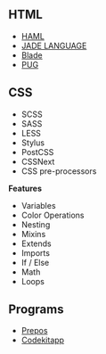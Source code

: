 ## HTML
- [HAML](http://haml.info/)
- [JADE LANGUAGE](http://jade-lang.com/)
- [Blade](https://github.com/bminer/node-blade)
- [PUG](https://pugjs.org/api/getting-started.html)

## CSS
- SCSS
- SASS
- LESS
- Stylus
- PostCSS
- CSSNext
- CSS pre-processors

**Features**
- Variables
- Color Operations
- Nesting
- Mixins
- Extends
- Imports
- If / Else
- Math
- Loops


## Programs
- [Prepos](https://prepros.io/)
- [Codekitapp](https://codekitapp.com/)
